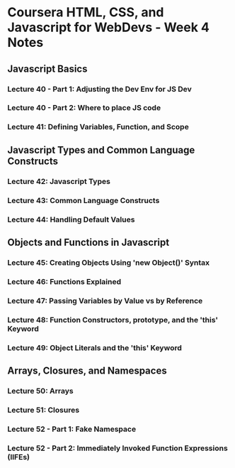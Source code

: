 # Coursera HTML, CSS, and Javascript for WebDevs - Week 4 Notes

## Javascript Basics

### Lecture 40 - Part 1: Adjusting the Dev Env for JS Dev


### Lecture 40 - Part 2: Where to place JS code


### Lecture 41: Defining Variables, Function, and Scope



## Javascript Types and Common Language Constructs

### Lecture 42: Javascript Types

### Lecture 43: Common Language Constructs

### Lecture 44: Handling Default Values

## Objects and Functions in Javascript

### Lecture 45: Creating Objects Using 'new Object()' Syntax

### Lecture 46: Functions Explained

### Lecture 47: Passing Variables by Value vs by Reference

### Lecture 48: Function Constructors, prototype, and the 'this' Keyword

### Lecture 49: Object Literals and the 'this' Keyword

## Arrays, Closures, and Namespaces

### Lecture 50: Arrays

### Lecture 51: Closures

### Lecture 52 - Part 1: Fake Namespace

### Lecture 52 - Part 2: Immediately Invoked Function Expressions (IIFEs)

